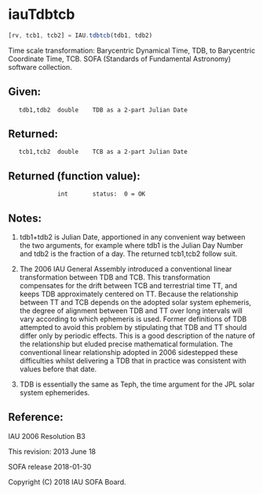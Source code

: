 # iauTdbtcb

```js
[rv, tcb1, tcb2] = IAU.tdbtcb(tdb1, tdb2)
```

Time scale transformation:  Barycentric Dynamical Time, TDB, to
Barycentric Coordinate Time, TCB.
SOFA (Standards of Fundamental Astronomy) software collection.


## Given:
```
   tdb1,tdb2  double    TDB as a 2-part Julian Date
```

## Returned:
```
   tcb1,tcb2  double    TCB as a 2-part Julian Date
```

## Returned (function value):
```
              int       status:  0 = OK
```

## Notes:

1) tdb1+tdb2 is Julian Date, apportioned in any convenient way
   between the two arguments, for example where tdb1 is the Julian
   Day Number and tdb2 is the fraction of a day.  The returned
   tcb1,tcb2 follow suit.

2) The 2006 IAU General Assembly introduced a conventional linear
   transformation between TDB and TCB.  This transformation
   compensates for the drift between TCB and terrestrial time TT,
   and keeps TDB approximately centered on TT.  Because the
   relationship between TT and TCB depends on the adopted solar
   system ephemeris, the degree of alignment between TDB and TT over
   long intervals will vary according to which ephemeris is used.
   Former definitions of TDB attempted to avoid this problem by
   stipulating that TDB and TT should differ only by periodic
   effects.  This is a good description of the nature of the
   relationship but eluded precise mathematical formulation.  The
   conventional linear relationship adopted in 2006 sidestepped
   these difficulties whilst delivering a TDB that in practice was
   consistent with values before that date.

3) TDB is essentially the same as Teph, the time argument for the
   JPL solar system ephemerides.

## Reference:

   IAU 2006 Resolution B3

This revision:  2013 June 18

SOFA release 2018-01-30

Copyright (C) 2018 IAU SOFA Board.